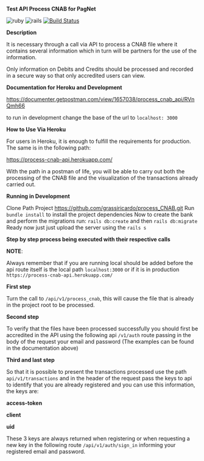 **Test API Process CNAB for PagNet**

![ruby](https://img.shields.io/badge/Ruby-2.4.1-green.svg)
![rails](https://img.shields.io/badge/Rails-5.1.5-green.svg)
[![Build Status](https://travis-ci.org/grassiricardo/process_CNAB.svg?branch=master)](https://travis-ci.org/grassiricardo/process_CNAB)

**Description**

It is necessary through a call via API to process a CNAB file where it contains several information which in turn will be partners for the use of the information.

Only information on Debits and Credits should be processed and recorded in a secure way so that only accredited users can view.

**Documentation for Heroku and Development**

https://documenter.getpostman.com/view/1657038/process_cnab_api/RVnQmh66

to run in development change the base of the url to `localhost: 3000`

**How to Use Via Heroku**

For users in Heroku, it is enough to fulfill the requirements for production. The same is in the following path:

https://process-cnab-api.herokuapp.com/

With the path in a postman of life, you will be able to carry out both the processing of the CNAB file and the visualization of the transactions already carried out.

**Running in Development**

Clone Path Project https://github.com/grassiricardo/process_CNAB.git
Run `bundle install` to install the project dependencies
Now to create the bank and perform the migrations run:
`rails db:create` and then `rails db:migrate`
Ready now just just upload the server using the `rails s`

**Step by step process being executed with their respective calls**

**NOTE**:

Always remember that if you are running local should be added before the api route itself is the local path `localhost:3000` or if it is in production `https://process-cnab-api.herokuapp.com/`

**First step**

Turn the call to `/api/v1/process_cnab`, this will cause the file that is already in the project root to be processed.

**Second step**

To verify that the files have been processed successfully you should first be accredited in the API using the following api `/v1/auth` route passing in the body of the request your email and password (The examples can be found in the documentation above)

**Third and last step**

So that it is possible to present the transactions processed use the path `api/v1/transactions` and in the header of the request pass the keys to api to identify that you are already registered and you can use this information, the keys are:

**access-token**

**client**

**uid**

These 3 keys are always returned when registering or when requesting a new key in the following route `/api/v1/auth/sign_in` informing your registered email and password.
